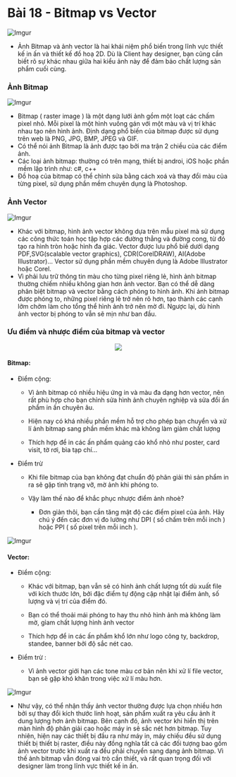 # Bài 18 - Bitmap vs Vector  
![Imgur](https://i.imgur.com/590uNUm.png)  

* Ảnh Bitmap và ảnh vector là hai khái niệm phổ biến trong lĩnh vực thiết kế in ấn và thiết kế đồ hoạ 2D. Dù là Client hay designer, bạn cũng cần biết rõ sự khác nhau giữa hai kiểu ảnh này để đảm bảo chất lượng sản phẩm cuối cùng.  

### Ảnh Bitmap  
![Imgur](https://i.imgur.com/9T7tkpB.jpg)  

* Bitmap ( raster image ) là một dạng lưới ảnh gồm một loạt các chấm pixel nhỏ. Mỗi pixel là một hình vuông gán với một màu và vị trí khác nhau tạo nên hình ảnh. Định dạng phổ biến của bitmap được sử dụng trên web là PNG, JPG, BMP, JPEG và GIF.
* Có thể nói ảnh Bitmap là ảnh được tạo bởi ma trận 2 chiều của các điểm ảnh. 
* Các loại ảnh bitmap: thường có trên mạng, thiết bị androi, iOS hoặc phần mềm lập trình như: c#, c++
*  Đồ hoạ của bitmap có thể chỉnh sửa bằng cách xoá và thay đổi màu của từng pixel, sử dụng phần mềm chuyên dụng là Photoshop.  


### Ảnh Vector  

![Imgur](https://i.imgur.com/F0u7ml8.jpg)  

*  Khác với bitmap, hình ảnh vector không dựa trên mẫu pixel mà sử dụng các công thức toán học tập hợp các đường thẳng và đường cong, từ đó tạo ra hình tròn hoặc hình đa giác. Vector được lưu phổ biế dưới dạng PDF,SVG(scalable vector graphics), CDR(CorelDRAW), AI(Adobe Illustrator)… Vector sử dụng phần mềm chuyên dụng là Adobe Illustrator hoặc Corel.  
*  Vì phải lưu trữ thông tin màu cho từng pixel riêng lẻ, hình ảnh bitmap thường chiếm nhiều không gian hơn ảnh vector. Bạn có thể dễ dàng phân biệt bitmap và vector bằng cách phóng to hình ảnh. Khi ảnh bitmap được phóng to, những pixel riêng lẻ trở nên rõ hơn, tạo thành các cạnh lởm chởm làm cho tổng thể hình ảnh trở nên mờ đi. Ngược lại, dù hình ảnh vector bị phóng to vẫn sẽ mịn như ban đầu.  

### Ưu điểm và nhược điểm của bitmap và vector  

<p align = "center">
	<img src = "https://i.imgur.com/YjAmIDM.jpg"/> 
</p>   

#### Bitmap: 
* Điểm cộng: 
	* Vì ảnh bitmap có nhiều hiệu ứng in và màu đa dạng hơn vector, nên rất phù hợp cho bạn chỉnh sửa hình ảnh chuyên nghiệp và sửa đổi ấn phẩm in ấn chuyên âu.

	* Hiện nay có khá nhiều phần mềm hỗ trợ cho phép bạn chuyển và xử lí ảnh bitmap sang phần mềm khác mà không làm giảm chất lượng

	* Thích hợp để in các ấn phẩm quảng cáo khổ nhỏ như poster, card visit, tờ rơi, bìa tạp chí… 

* Điểm trừ 
	* Khi file bitmap của bạn không đạt chuẩn độ phân giải thì sản phẩm in ra sẽ gặp tình trạng vỡ, mờ ảnh khi phóng to.
	
	* Vậy làm thế nào để khắc phục nhược điểm ảnh nhoè?  
		* Đơn giản thôi, bạn cần tăng mật độ các điểm pixel của ảnh. Hãy chú ý đến các đơn vị đo lường như DPI ( số chấm trên mỗi inch ) hoặc PPI ( số pixel trên mỗi inch ).   

![Imgur](https://i.imgur.com/24JbGlI.jpg)   

#### Vector: 
* Điểm cộng:
	* Khác với bitmap, bạn vẫn sẽ có hình ảnh chất lượng tốt dù xuất file với kích thước lớn, bởi đặc điểm tự động cập nhật lại điểm ảnh, số lượng và vị trí của điểm đó.

	* Bạn có thể thoải mái phóng to hay thu nhỏ hình ảnh mà không làm mờ, gỉam chất lượng hình ảnh vector

	* Thích hợp để in các ấn phẩm khổ lớn như logo công ty, backdrop, standee, banner bởi độ sắc nét cao.

* Điểm trừ : 
	* Vì ảnh vector giới hạn các tone màu cơ bản nên khi xử lí file vector, bạn sẽ gặp khó khăn trong việc xử lí màu hơn.  
	
![Imgur](https://i.imgur.com/KRI4dKI.jpg)  

* Như vậy, có thể nhận thấy ảnh vector thường được lựa chọn nhiều hơn bởi sự thay đổi kích thước linh hoạt, sản phẩm xuất ra yêu cầu ảnh ít dung lượng hơn ảnh bitmap. Bên cạnh đó, ảnh vector khi hiển thị trên màn hình độ phân giải cao hoặc máy in sẽ sắc nét hơn bitmap. Tuy nhiên, hiện nay các thiết bị đầu ra như máy in, máy chiếu đều sử dụng thiết bị thiết bị raster, điều này đồng nghĩa tất cả các đối tượng bao gồm ảnh vector trước khi xuất ra đều phải chuyển sang dạng ảnh bitmap. Vì thế ảnh bitmap vẫn đóng vai trò cần thiết, và rất quan trọng đối với designer làm trong lĩnh vực thiết kế in ấn.
